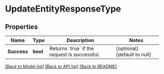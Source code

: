 # UpdateEntityResponseType

## Properties
Name | Type | Description | Notes
------------ | ------------- | ------------- | -------------
**Success** | **bool** | Returns &#x60;true&#x60; if the request is successful. | [optional] [default to null]

[[Back to Model list]](../README.md#documentation-for-models) [[Back to API list]](../README.md#documentation-for-api-endpoints) [[Back to README]](../README.md)


